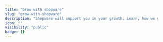 ```yaml
---
title: "Grow with shopware"
slug: "grow-with-shopware"
description: "Shopware will support you in your growth. Learn, how we got your back!"
icon: ""
visibility: "public"
badge: {}
---
```

